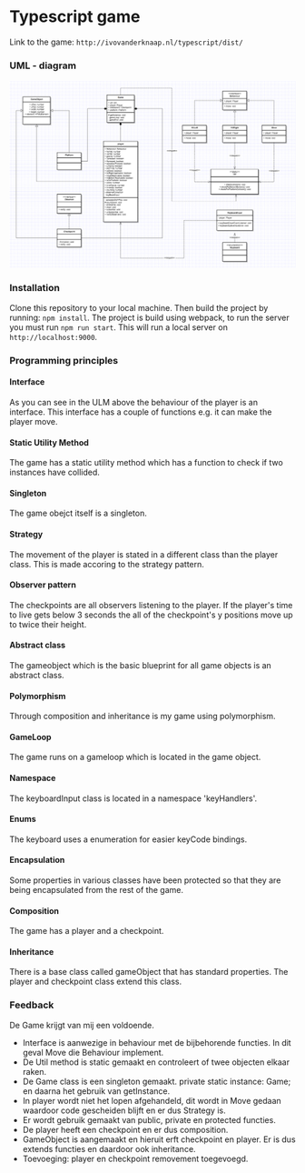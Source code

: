 # Typescript game

Link to the game: `http://ivovanderknaap.nl/typescript/dist/`

### UML - diagram

![UML diagram](./uml/uml.png)

### Installation

Clone this repository to your local machine. Then build the project by running: `npm install`. The project is build using webpack, to run the server you must run `npm run start`. This will run a local server on `http://localhost:9000`.

### Programming principles
#### Interface

As you can see in the ULM above the behaviour of the player is an interface. This interface has a couple of functions e.g. it can make the player move.

#### Static Utility Method

The game has a static utility method which has a function to check if two instances have collided.

#### Singleton

The game obejct itself is a singleton.

#### Strategy

The movement of the player is stated in a different class than the player class. This is made accoring to the strategy pattern.

#### Observer pattern

The checkpoints are all observers listening to the player. If the player's time to live gets below 3 seconds the all of the checkpoint's y positions move up to twice their height.

#### Abstract class

The gameobject which is the basic blueprint for all game objects is an abstract class.

#### Polymorphism

Through composition and inheritance is my game using polymorphism.

#### GameLoop

The game runs on a gameloop which is located in the game object.

#### Namespace

The keyboardInput class is located in a namespace 'keyHandlers'.

#### Enums

The keyboard uses a enumeration for easier keyCode bindings.

#### Encapsulation

Some properties in various classes have been protected so that they are being encapsulated from the rest of the game.

#### Composition

The game has a player and a checkpoint.

#### Inheritance

There is a base class called gameObject that has standard properties. The player and checkpoint class extend this class.

### Feedback

De Game krijgt van mij een voldoende. 
- Interface is aanwezige in behaviour met de bijbehorende functies. In dit geval Move die Behaviour implement. 
- De Util method is static gemaakt en controleert of twee objecten elkaar raken.
- De Game class is een singleton gemaakt. private static instance: Game; en daarna het gebruik van getInstance.
- In player wordt niet het lopen afgehandeld, dit wordt in Move gedaan waardoor code gescheiden blijft en er dus Strategy is.
- Er wordt gebruik gemaakt van public, private en protected functies.
- De player heeft een checkpoint en er dus composition.
- GameObject is aangemaakt en hieruit erft checkpoint en player. Er is dus extends functies en daardoor ook inheritance.
- Toevoeging: player en checkpoint removement toegevoegd.
